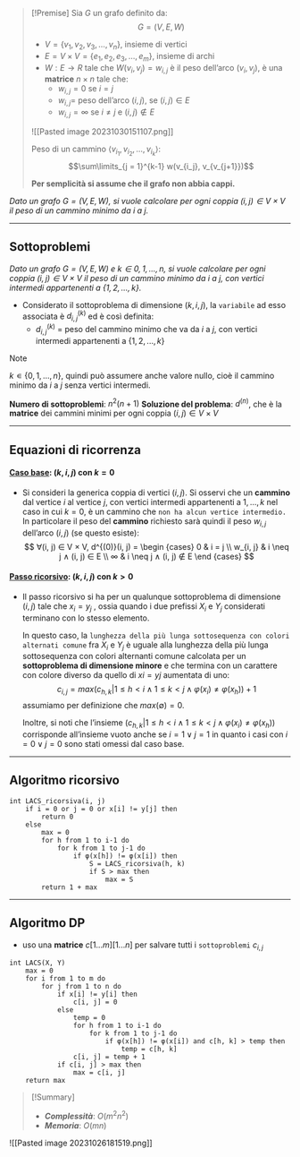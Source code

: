 >[!Premise]
>Sia $G$ un grafo definito da:
>$$G = (V, E, W)$$
>- $V = \{v_1, v_2, v_3, …, v_n\}$, insieme di vertici
>- $E = V × V = \{e_1, e_2, e_3, …, e_m\}$, insieme di archi
>- $W : E \rightarrow R$ tale che $W(v_i ,v_j) = w_{i,j}$ è il peso dell’arco $(v_i ,v_j)$, è una **matrice** $n×n$ tale che:
>	- $w_{i,j} = 0$ se $i = j$
>	- $w_{i,j} =$ peso dell’arco $(i,j)$, se $(i,j) ∈ E$
>	- $w_{i,j} = ∞$ se $i \neq j$ e $(i,j) ∉ E$
>
>![[Pasted image 20231030151107.png]]
>
>Peso di un cammino $⟨v_{i_1}, v_{i_2}, ..., v_{i_k}⟩$:
>$$\sum\limits_{j = 1}^{k-1} w(v_{i_j}, v_{v_{j+1}})$$
>
>**Per semplicità si assume che il grafo non abbia cappi.**

*Dato un grafo $G = (V, E, W)$, si vuole calcolare per ogni coppia $(i, j) ∈ V × V$ il peso di un cammino minimo da $i$ a $j$.* 

---
## Sottoproblemi

*Dato un grafo $G = (V, E, W)$ e $k ∈ {0, 1, . . . , n}$, si vuole calcolare per ogni coppia $(i, j) ∈ V × V$ il peso di un cammino minimo da $i$ a $j$, con vertici intermedi appartenenti a $\{1, 2, . . . , k\}$.* 

- Considerato il sottoproblema di dimensione $(k, i, j)$, la `variabile` ad esso associata è $d^{(k)}_{i, j}$ ed è così definita:
	- $d^{(k)}_{i, j}$ = peso del cammino minimo che va da $i$ a $j$, con vertici intermedi appartenenti a $\{1, 2, . . . , k\}$

>[!Note]
>$k ∊ \{0, 1, …, n\}$, quindi può assumere anche valore nullo, cioè il cammino minimo da $i$ a $j$ senza vertici intermedi.

**Numero di sottoproblemi**: $n^2(n+1)$
**Soluzione del problema**: $d^{(n)}$, che è la **matrice** dei cammini minimi per ogni coppia $(i, j) ∈ V × V$

---
## Equazioni di ricorrenza
#### <u>**Caso base**</u>: $(k, i, j)$ con $k = 0$
- Si consideri la generica coppia di vertici $(i, j)$. Si osservi che un **cammino** dal vertice $i$ al vertice $j$, con vertici intermedi appartenenti a ${1, . . . , k}$ nel caso in cui $k = 0$, è un cammino che `non ha alcun vertice intermedio.`
	In particolare il peso del **cammino** richiesto sarà quindi il peso $w_{i,j}$ dell’arco $(i, j)$ (se questo esiste):
$$
∀(i, j) ∈ V × V, d^{(0)}(i, j) = 
\begin {cases}
0 & i = j \\
w_{i, j} & i \neq j ∧ (i, j) ∈ E \\
∞ & i \neq j ∧ (i, j) ∉ E
\end {cases}
$$

#### <u>**Passo ricorsivo**</u>: $(k, i, j)$ con $k > 0$
- Il passo ricorsivo si ha per un qualunque sottoproblema di dimensione $(i, j)$ tale che $x_i = y_j$ , ossia quando i due prefissi $X_i$ e $Y_j$ considerati terminano con lo stesso elemento.

	In questo caso, la `lunghezza della più lunga sottosequenza con colori alternati comune` fra $X_i$ e $Y_j$ è uguale alla lunghezza della più lunga sottosequenza con colori alternanti comune calcolata per un **sottoproblema di dimensione minore** e che termina con un carattere con colore diverso da quello di $xi = yj$ aumentata di uno:
	$$c_{i, j} = max({c_{h, k} | 1 \leq h < i \land 1 \leq k < j \land φ(x_i) \neq φ(x_h)}) + 1$$
	assumiamo per definizione che $max(∅) = 0$.
	
	Inoltre, si noti che l’insieme $({c_{h, k} | 1 \leq h < i \land 1 \leq k < j \land φ(x_i) \neq φ(x_h)})$ corrisponde all’insieme vuoto anche se $i = 1 \lor j = 1$ in quanto i casi con $i = 0 \lor j = 0$ sono stati omessi dal caso base.

---
## Algoritmo ricorsivo

``` Pseudocodice TI:"LACS_ricorsiva" "FOLD"
int LACS_ricorsiva(i, j)
	if i = 0 or j = 0 or x[i] != y[j] then
		return 0
	else
		max = 0
		for h from 1 to i-1 do
			for k from 1 to j-1 do
				if φ(x[h]) != φ(x[i]) then 
					S = LACS_ricorsiva(h, k)
					if S > max then
						max = S
		return 1 + max
```

---
## Algoritmo DP

- uso una **matrice** $c[1...m][1...n]$ per salvare tutti i `sottoproblemi` $c_{i,j}$

``` Pseudocodice TI:"LACS" "FOLD"
int LACS(X, Y) 
	max = 0
	for i from 1 to m do 
		for j from 1 to n do
			if x[i] != y[i] then
				c[i, j] = 0
			else
				temp = 0
				for h from 1 to i-1 do
					for k from 1 to j-1 do
						if φ(x[h]) != φ(x[i]) and c[h, k] > temp then
							temp = c[h, k]
				c[i, j] = temp + 1
			if c[i, j] > max then
				max = c[i, j]
	return max
```

> [!Summary]
> - ***Complessità***: $O(m^2n^2)$
> - ***Memoria***: $O(mn)$


![[Pasted image 20231026181519.png]]